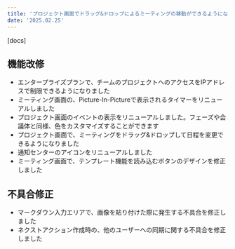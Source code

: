 ```yaml
---
title: 'プロジェクト画面でドラッグ&ドロップによるミーティングの移動ができるようになりました。その他機能改修、不具合の修正を行いました。'
date: '2025.02.25'
---
```


[docs]

## 機能改修

- エンタープライズプランで、チームのプロジェクトへのアクセスをIPアドレスで制限できるようになりました
- ミーティング画面の、Picture-In-Pictureで表示されるタイマーをリニューアルしました
- プロジェクト画面のイベントの表示をリニューアルしました。フェーズや会議体と同様、色をカスタマイズすることができます
- プロジェクト画面で、ミーティングをドラッグ&ドロップして日程を変更できるようになりました
- 通知センターのアイコンをリニューアルしました
- ミーティング画面で、テンプレート機能を読み込むボタンのデザインを修正しました

## 不具合修正

- マークダウン入力エリアで、画像を貼り付けた際に発生する不具合を修正しました
- ネクストアクション作成時の、他のユーザーへの同期に関する不具合を修正しました
